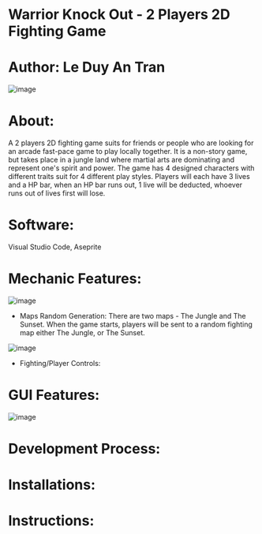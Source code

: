 # Warrior Knock Out - 2 Players 2D Fighting Game
# Author: Le Duy An Tran 
![image](https://user-images.githubusercontent.com/114903308/193661921-ac0df15e-ca57-49c9-8776-3cb9d236a00b.png)
# About:
A 2 players 2D fighting game suits for friends or people who are looking for an arcade fast-pace game to play locally together. It is a non-story game, but takes place in a jungle land where martial arts are dominating and represent one's spirit and power. The game has 4 designed characters with different traits suit for 4 different play styles. Players will each have 3 lives and a HP bar, when an HP bar runs out, 1 live will be deducted, whoever runs out of lives first will lose. 
# Software:
Visual Studio Code, Aseprite
# Mechanic Features:
![image](https://user-images.githubusercontent.com/114903308/193673133-16a05d17-0ec7-459d-bacb-ef3c9bf11a5f.png)

- Maps Random Generation: There are two maps - The Jungle and The Sunset. When the game starts, players will be sent to a random fighting map either The Jungle, or The Sunset.

![image](https://user-images.githubusercontent.com/114903308/193676544-4d97930c-540c-4051-908f-543923ab5ea6.png)
- Fighting/Player Controls: 
# GUI Features:
![image](https://user-images.githubusercontent.com/114903308/193676893-d4946375-5455-44e0-befb-8155d8f7a850.png)

# Development Process: 
# Installations:
# Instructions: 
